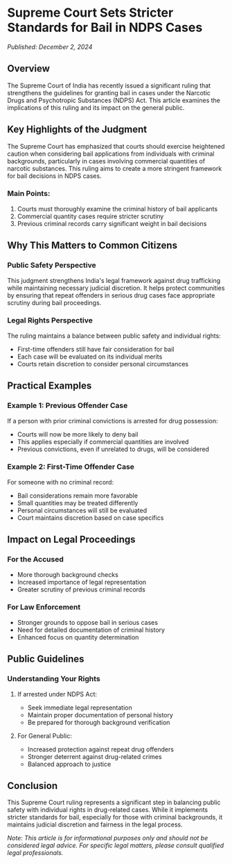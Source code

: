 # Supreme Court Sets Stricter Standards for Bail in NDPS Cases
*Published: December 2, 2024*

## Overview
The Supreme Court of India has recently issued a significant ruling that strengthens the guidelines for granting bail in cases under the Narcotic Drugs and Psychotropic Substances (NDPS) Act. This article examines the implications of this ruling and its impact on the general public.

## Key Highlights of the Judgment
The Supreme Court has emphasized that courts should exercise heightened caution when considering bail applications from individuals with criminal backgrounds, particularly in cases involving commercial quantities of narcotic substances. This ruling aims to create a more stringent framework for bail decisions in NDPS cases.

### Main Points:
1. Courts must thoroughly examine the criminal history of bail applicants
2. Commercial quantity cases require stricter scrutiny
3. Previous criminal records carry significant weight in bail decisions

## Why This Matters to Common Citizens

### Public Safety Perspective
This judgment strengthens India's legal framework against drug trafficking while maintaining necessary judicial discretion. It helps protect communities by ensuring that repeat offenders in serious drug cases face appropriate scrutiny during bail proceedings.

### Legal Rights Perspective
The ruling maintains a balance between public safety and individual rights:
- First-time offenders still have fair consideration for bail
- Each case will be evaluated on its individual merits
- Courts retain discretion to consider personal circumstances

## Practical Examples

### Example 1: Previous Offender Case
If a person with prior criminal convictions is arrested for drug possession:
- Courts will now be more likely to deny bail
- This applies especially if commercial quantities are involved
- Previous convictions, even if unrelated to drugs, will be considered

### Example 2: First-Time Offender Case
For someone with no criminal record:
- Bail considerations remain more favorable
- Small quantities may be treated differently
- Personal circumstances will still be evaluated
- Court maintains discretion based on case specifics

## Impact on Legal Proceedings

### For the Accused
- More thorough background checks
- Increased importance of legal representation
- Greater scrutiny of previous criminal records

### For Law Enforcement
- Stronger grounds to oppose bail in serious cases
- Need for detailed documentation of criminal history
- Enhanced focus on quantity determination

## Public Guidelines

### Understanding Your Rights
1. If arrested under NDPS Act:
   - Seek immediate legal representation
   - Maintain proper documentation of personal history
   - Be prepared for thorough background verification

2. For General Public:
   - Increased protection against repeat drug offenders
   - Stronger deterrent against drug-related crimes
   - Balanced approach to justice

## Conclusion
This Supreme Court ruling represents a significant step in balancing public safety with individual rights in drug-related cases. While it implements stricter standards for bail, especially for those with criminal backgrounds, it maintains judicial discretion and fairness in the legal process.

*Note: This article is for informational purposes only and should not be considered legal advice. For specific legal matters, please consult qualified legal professionals.*